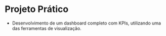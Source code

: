 # Projeto Prático
- Desenvolvimento de um dashboard completo com KPIs, utilizando uma das ferramentas de visualização.
